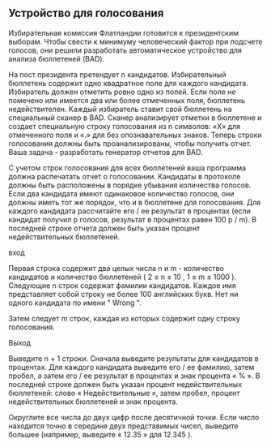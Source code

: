 ## Устройство для голосования

Избирательная комиссия Флатландии готовится к президентским выборам. Чтобы свести к минимуму человеческий фактор при подсчете голосов, они решили разработать автоматическое устройство для анализа бюллетеней (BAD).

На пост президента претендует n кандидатов. Избирательный бюллетень содержит одно квадратное поле для каждого кандидата. Избиратель должен отметить ровно одно из полей. Если поле не помечено или имеется два или более отмеченных поля, бюллетень недействителен. Каждый избиратель ставит свой бюллетень на специальный сканер в BAD. Сканер анализирует отметки в бюллетене и создает специальную строку голосования из n символов: «X» для отмеченного поля и «.» для без опознавательных знаков. Теперь строки голосования должны быть проанализированы, чтобы получить отчет. Ваша задача - разработать генератор отчетов для BAD.

С учетом строк голосования для всех бюллетеней ваша программа должна распечатать отчет о голосовании. Кандидаты в протоколе должны быть расположены в порядке убывания количества голосов. Если два кандидата имеют одинаковое количество голосов, они должны иметь тот же порядок, что и в бюллетене для голосования. Для каждого кандидата рассчитайте его / ее результат в процентах (если кандидат получил p голосов, результат в процентах равен 100 p / m). В последней строке отчета должен быть указан процент недействительных бюллетеней.

вход

Первая строка содержит два целых числа n и m - количество кандидатов и количество бюллетеней ( 2 ≤ n ≤ 10 , 1 ≤ m ≤ 1000 ). Следующие n строк содержат фамилии кандидатов. Каждое имя представляет собой строку не более 100 английских букв. Нет ни одного кандидата по имени " Wrong ".

Затем следует m строк, каждая из которых содержит одну строку голосования.

Выход

Выведите n + 1 строки. Сначала выведите результаты для кандидатов в процентах. Для каждого кандидата выведите его / ее фамилию, затем пробел, а затем его / ее результат в процентах и ​​знак процента « % ». В последней строке должен быть указан процент недействительных бюллетеней: слово « Недействительные », затем пробел, процент недействительных бюллетеней и знак процента.

Округлите все числа до двух цифр после десятичной точки. Если число находится точно в середине двух представимых чисел, выведите большее (например, выведите « 12.35 » для 12.345 ).